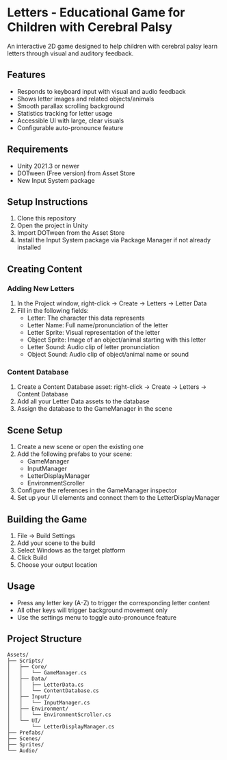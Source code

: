 # Letters - Educational Game for Children with Cerebral Palsy

An interactive 2D game designed to help children with cerebral palsy learn letters through visual and auditory feedback.

## Features

- Responds to keyboard input with visual and audio feedback
- Shows letter images and related objects/animals
- Smooth parallax scrolling background
- Statistics tracking for letter usage
- Accessible UI with large, clear visuals
- Configurable auto-pronounce feature

## Requirements

- Unity 2021.3 or newer
- DOTween (Free version) from Asset Store
- New Input System package

## Setup Instructions

1. Clone this repository
2. Open the project in Unity
3. Import DOTween from the Asset Store
4. Install the Input System package via Package Manager if not already installed

## Creating Content

### Adding New Letters

1. In the Project window, right-click → Create → Letters → Letter Data
2. Fill in the following fields:
   - Letter: The character this data represents
   - Letter Name: Full name/pronunciation of the letter
   - Letter Sprite: Visual representation of the letter
   - Object Sprite: Image of an object/animal starting with this letter
   - Letter Sound: Audio clip of letter pronunciation
   - Object Sound: Audio clip of object/animal name or sound

### Content Database

1. Create a Content Database asset: right-click → Create → Letters → Content Database
2. Add all your Letter Data assets to the database
3. Assign the database to the GameManager in the scene

## Scene Setup

1. Create a new scene or open the existing one
2. Add the following prefabs to your scene:
   - GameManager
   - InputManager
   - LetterDisplayManager
   - EnvironmentScroller
3. Configure the references in the GameManager inspector
4. Set up your UI elements and connect them to the LetterDisplayManager

## Building the Game

1. File → Build Settings
2. Add your scene to the build
3. Select Windows as the target platform
4. Click Build
5. Choose your output location

## Usage

- Press any letter key (A-Z) to trigger the corresponding letter content
- All other keys will trigger background movement only
- Use the settings menu to toggle auto-pronounce feature

## Project Structure

```
Assets/
├── Scripts/
│   ├── Core/
│   │   └── GameManager.cs
│   ├── Data/
│   │   ├── LetterData.cs
│   │   └── ContentDatabase.cs
│   ├── Input/
│   │   └── InputManager.cs
│   ├── Environment/
│   │   └── EnvironmentScroller.cs
│   └── UI/
│       └── LetterDisplayManager.cs
├── Prefabs/
├── Scenes/
├── Sprites/
└── Audio/
``` 
